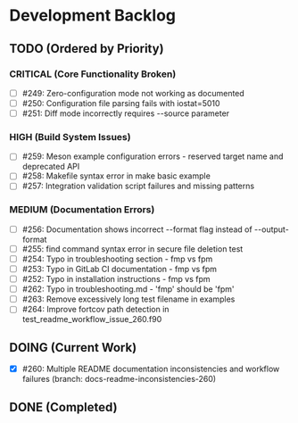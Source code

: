 # Development Backlog

## TODO (Ordered by Priority)

### CRITICAL (Core Functionality Broken)
- [ ] #249: Zero-configuration mode not working as documented  
- [ ] #250: Configuration file parsing fails with iostat=5010
- [ ] #251: Diff mode incorrectly requires --source parameter

### HIGH (Build System Issues)
- [ ] #259: Meson example configuration errors - reserved target name and deprecated API
- [ ] #258: Makefile syntax error in make basic example
- [ ] #257: Integration validation script failures and missing patterns

### MEDIUM (Documentation Errors)
- [ ] #256: Documentation shows incorrect --format flag instead of --output-format
- [ ] #255: find command syntax error in secure file deletion test
- [ ] #254: Typo in troubleshooting section - fmp vs fpm
- [ ] #253: Typo in GitLab CI documentation - fmp vs fpm
- [ ] #252: Typo in installation instructions - fmp vs fpm
- [ ] #262: Typo in troubleshooting.md - 'fmp' should be 'fpm'
- [ ] #263: Remove excessively long test filename in examples
- [ ] #264: Improve fortcov path detection in test_readme_workflow_issue_260.f90

## DOING (Current Work)
- [x] #260: Multiple README documentation inconsistencies and workflow failures (branch: docs-readme-inconsistencies-260)

## DONE (Completed)